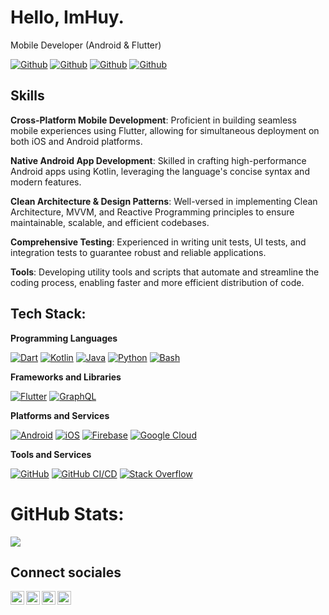 
# Hello, ImHuy.

Mobile Developer (Android & Flutter)
 
[![Github](https://img.shields.io/github/followers/phanbaohuy96?style=social)](https://github.com/phanbaohuy96)
[![Github](https://img.shields.io/github/stars/phanbaohuy96/flutter_base_structure?style=social)](https://github.com/phanbaohuy96/flutter_base_structure)
[![Github](https://img.shields.io/github/watchers/phanbaohuy96/phanbaohuy96?style=social)](https://github.com/phanbaohuy96/phanbaohuy96)
[![Github](https://img.shields.io/github/last-commit/phanbaohuy96/phanbaohuy96)](https://github.com/phanbaohuy96/phanbaohuy96/phanbaohuy96)


## Skills

**Cross-Platform Mobile Development**: Proficient in building seamless mobile experiences using Flutter, allowing for simultaneous deployment on both iOS and Android platforms.

**Native Android App Development**: Skilled in crafting high-performance Android apps using Kotlin, leveraging the language's concise syntax and modern features.

**Clean Architecture & Design Patterns**: Well-versed in implementing Clean Architecture, MVVM, and Reactive Programming principles to ensure maintainable, scalable, and efficient codebases.

**Comprehensive Testing**: Experienced in writing unit tests, UI tests, and integration tests to guarantee robust and reliable applications.

**Tools**: Developing utility tools and scripts that automate and streamline the coding process, enabling faster and more efficient distribution of code.

## Tech Stack:

**Programming Languages**

[![Dart](https://img.shields.io/badge/Dart-0175C2?style=for-the-badge&logo=dart&logoColor=white)](https://dart.dev/)
[![Kotlin](https://img.shields.io/badge/Kotlin-0095D5?style=for-the-badge&logo=kotlin&logoColor=white)](https://kotlinlang.org/)
[![Java](https://img.shields.io/badge/Java-007396?style=for-the-badge&logo=java&logoColor=white)](https://www.java.com/)
[![Python](https://img.shields.io/badge/Python-3776AB?style=for-the-badge&logo=python&logoColor=white)](https://www.python.org/)
[![Bash](https://img.shields.io/badge/Bash-4EAA25?style=for-the-badge&logo=gnu-bash&logoColor=white)](https://www.gnu.org/software/bash/)

**Frameworks and Libraries**

[![Flutter](https://img.shields.io/badge/Flutter-02569B?style=for-the-badge&logo=flutter&logoColor=white)](https://flutter.dev/)
[![GraphQL](https://img.shields.io/badge/GraphQL-E10098?style=for-the-badge&logo=graphql&logoColor=white)](https://graphql.org/)

**Platforms and Services**

[![Android](https://img.shields.io/badge/Android-3DDC84?style=for-the-badge&logo=android&logoColor=white)](https://www.android.com/)
[![iOS](https://img.shields.io/badge/iOS-000000?style=for-the-badge&logo=ios&logoColor=white)](https://www.apple.com/ios/)
[![Firebase](https://img.shields.io/badge/Firebase-FFCA28?style=for-the-badge&logo=firebase&logoColor=white)](https://firebase.google.com/)
[![Google Cloud](https://img.shields.io/badge/Google%20Cloud-4285F4?style=for-the-badge&logo=google-cloud&logoColor=white)](https://cloud.google.com/)

**Tools and Services**

[![GitHub](https://img.shields.io/badge/GitHub-181717?style=for-the-badge&logo=github&logoColor=white)](https://github.com/)
[![GitHub CI/CD](https://img.shields.io/badge/GitHub%20CI/CD-2088FF?style=for-the-badge&logo=github-actions&logoColor=white)](https://github.com/features/actions)
[![Stack Overflow](https://img.shields.io/badge/Stack%20Overflow-F58025?style=for-the-badge&logo=stackoverflow&logoColor=white)](https://stackoverflow.com/)

# GitHub Stats:
![](https://github-readme-streak-stats.herokuapp.com/?user=phanbaohuy96&show_icons=true&include_all_commits=true&count_private=true&orgs=true)


## Connect sociales

<a href="https://www.linkedin.com/in/huy-b%E1%BA%A3o-b072131b6/">
  <img align="left" alt="Linkdein" width="22px" src="https://cdn.jsdelivr.net/npm/simple-icons@v3/icons/linkedin.svg" />
</a>
<a href="https://github.com/phanbaohuy96/">
  <img align="left" alt="Github" width="22px" src="https://img.icons8.com/fluent/48/000000/github.png"/>
</a>
<a href="https://t.me/pbh96">
  <img align="left" alt="Telegram" width="22px" src="https://img.icons8.com/fluent/48/000000/telegram-app.png"/>
</a>
<a href="mailto:baohuy.phan1996@gmail.com">
  <img align="left" alt="Gmail" width="22px" src="https://img.icons8.com/fluent/48/000000/gmail.png"/>
</a>
